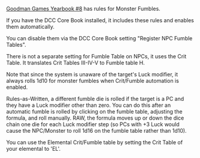 [Goodman Games Yearbook #8](https://www.drivethrurpg.com/en/product/336438/goodman-games-yearbook-8-the-year-that-shall-not-be-named?affiliate_id=64555) has rules for Monster Fumbles.

If you have the DCC Core Book installed, it includes these rules and enables them automatically.

You can disable them via the DCC Core Book setting "Register NPC Fumble Tables".

There is not a separate setting for Fumble Table on NPCs, it uses the Crit Table. It translates Crit Tables III-IV-V to Fumble table H.

Note that since the system is unaware of the target's Luck modifier, it always rolls 1d10 for monster fumbles when Crit/Fumble automation is enabled.

Rules-as-Written, a different fumble die is rolled if the target is a PC and they have a Luck modifier other than zero. You can do this after an automatic fumble is rolled by clicking on the fumble table, adjusting the formula, and roll manually. RAW, the formula moves up or down the dice chain one die for each Luck modifier step (so PCs with +3 Luck would cause the NPC/Monster to roll 1d16 on the fumble table rather than 1d10).

You can use the Elemental Crit/Fumble table by setting the Crit Table of your elemental to 'EL'.